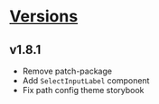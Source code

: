 # [Versions](https://github.com/Tracktor/design-system-tracktor/releases)

## v1.8.1
- Remove patch-package
- Add `SelectInputLabel` component
- Fix path config theme storybook
